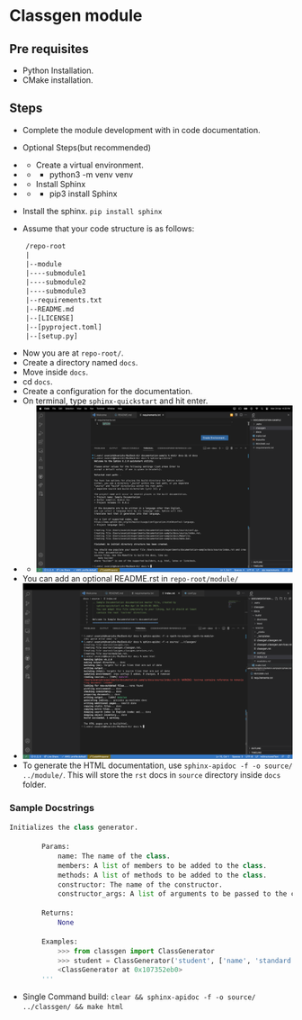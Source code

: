 # Classgen module

## Pre requisites

- Python Installation.
- CMake installation.

## Steps

- Complete the module development with in code documentation.

- Optional Steps(but recommended)
- - Create a virtual environment.
- - - python3 -m venv venv
- - Install Sphinx
- - - pip3 install Sphinx
- Install the sphinx. `pip install sphinx`
- Assume that your code structure is as follows:

```
    /repo-root
    |
    |--module
    |----submodule1
    |----submodule2
    |----submodule3
    |--requirements.txt
    |--README.md
    |--[LICENSE]
    |--[pyproject.toml]
    |--[setup.py]
```

- Now you are at `repo-root/`.
- Create a directory named `docs`.
- Move inside `docs`.
- cd `docs`.
- Create a configuration for the documentation.
- On terminal, type `sphinx-quickstart` and hit enter.
- - ![Image](./images/2.png)
- You can add an optional README.rst in `repo-root/module/`
- ![Image](./images/3.png)
- To generate the HTML documentation, use `sphinx-apidoc -f -o source/ ../module/`. This will store the `rst` docs in `source` directory inside `docs` folder.


### Sample Docstrings

```Python
Initializes the class generator.
        
        Params:
            name: The name of the class.
            members: A list of members to be added to the class.
            methods: A list of methods to be added to the class.
            constructor: The name of the constructor.
            constructor_args: A list of arguments to be passed to the constructor.

        Returns:
            None

        Examples:
            >>> from classgen import ClassGenerator
            >>> student = ClassGenerator('student', ['name', 'standard', 'dob'])
            <ClassGenerator at 0x107352eb0>
        '''
```

- Single Command build: `clear && sphinx-apidoc -f -o source/ ../classgen/ && make html`
